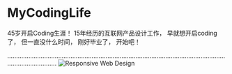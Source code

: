 # MyCodingLife
45岁开启Coding生涯！
15年经历的互联网产品设计工作，
早就想开启coding了，
但一直没什么时间，
刚好毕业了，
开始吧！

........................................................................................................................................................
![Responsive Web Design](https://github.com/user-attachments/assets/f8b4c781-d3ed-4d42-b20b-182871164443)
<br>

